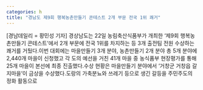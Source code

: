 ```yaml
---
categories: h
title: "경남도 제9회 행복농촌만들기 콘테스트 2개 부문 전국 1위 쾌거"
---
```

[경남데일리 = 황민성 기자] 경상남도는 22일 농림축산식품부가 개최한 ‘제9회 행복농촌만들기 콘테스트’에서 2개 부문에 전국 1위를 차지하는 등 3개 출전팀 전원 수상하는 쾌거를 거뒀다.이번 대회에는 마을만들기 3개 분야, 농촌만들기 2개 분야 총 5개 분야에 2,440개 마을이 신청했고 각 도의 예선을 거친 41개 마을 중 농식품부 현장평가를 통해 25개 마을이 본선에 최종 진출했다.수상 현황은 마을만들기 분야에서 ‘거창군 거창읍 갈지마을’이 금상을 수상했다.도랑의 가축분뇨와 쓰레기 등으로 생긴 갈등을 주민주도의 정화 활동으로